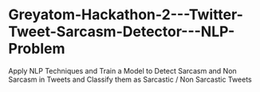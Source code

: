 # Greyatom-Hackathon-2---Twitter-Tweet-Sarcasm-Detector---NLP-Problem
Apply NLP Techniques and Train a Model to Detect Sarcasm and Non Sarcasm in Tweets and Classify them as Sarcastic / Non Sarcastic Tweets
